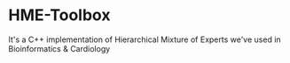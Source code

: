 # HME-Toolbox
It's a C++ implementation of Hierarchical Mixture of Experts we've used in Bioinformatics &amp; Cardiology
